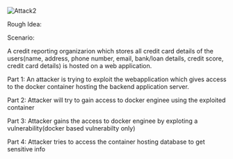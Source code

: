 ![Attack2](https://user-images.githubusercontent.com/30471250/158292107-e0810c9e-ac87-4aa0-a3a1-699b070e33e9.jpg)


Rough Idea:

Scenario:

A credit reporting organizarion which stores all credit card details of the users(name, address, phone number, email, bank/loan details, credit score, credit card details) is  hosted on a web application. 

Part 1:
An attacker is trying to exploit the webapplication which gives access to the docker container hosting the backend application server.

Part 2:
Attacker will try to gain access to docker enginee using the exploited container

Part 3:
Attacker gains the access to docker enginee by exploting a vulnerability(docker based vulnerabilty only)

Part 4:
Attacker tries to access the container hosting database to get sensitive info

